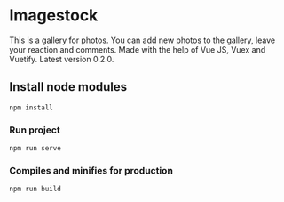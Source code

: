 # Imagestock
This is a gallery for photos. You can add new photos to the gallery, leave your reaction and comments. Made with the help of Vue JS, Vuex and Vuetify. Latest version  0.2.0.

## Install node modules
```
npm install
```

### Run project
```
npm run serve
```

### Compiles and minifies for production
```
npm run build
```
